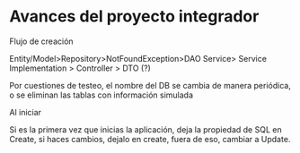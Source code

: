 # Avances del proyecto integrador

Flujo de creación

Entity/Model>Repository>NotFoundException>DAO Service> Service Implementation > Controller > DTO (?)

Por cuestiones de testeo, el nombre del DB se cambia de manera periódica, o se eliminan las tablas con información simulada

Al iniciar

Si es la primera vez que inicias la aplicación, deja la propiedad de SQL en Create, si haces cambios, dejalo en create, fuera de eso, cambiar a Update.



